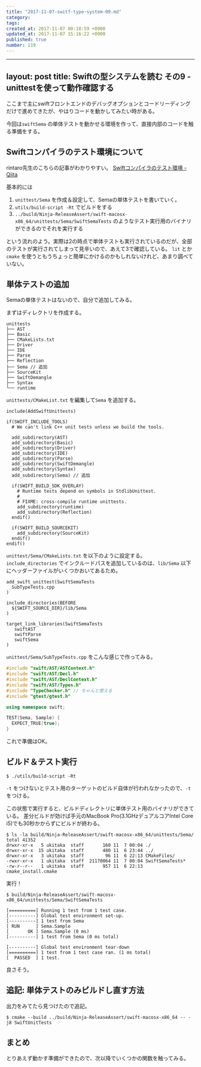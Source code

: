 ```yaml
---
title: "2017-11-07-switf-type-system-09.md"
category: 
tags: 
created_at: 2017-11-07 00:18:59 +0900
updated_at: 2017-11-07 15:16:22 +0900
published: true
number: 119
---
```


---
layout: post
title:  Swiftの型システムを読む その9 - unittestを使って動作確認する
---

ここまで主にswiftフロントエンドのデバッグオプションとコードリーディングだけで進めてきたが、やはりコードを動かしてみたい時がある。

今回は`swiftSema` の単体テストを動かせる環境を作って、直接内部のコードを触る準備をする。

## Swiftコンパイラのテスト環境について
rintaro先生のこちらの記事がわかりやすい。 [Swiftコンパイラのテスト環境 - Qiita](https://qiita.com/rintaro/items/2f84776cf1629150b312)

基本的には

1. `unittest/Sema` を作成＆設定して、Semaの単体テストを書いていく。
2. `utils/build-script -Rt` でビルドをする
3. `../build/Ninja-ReleaseAssert/swift-macosx-x86_64/unittests/Sema/SwiftSemaTests` のようなテスト実行用のバイナリができるのでそれを実行する

という流れのよう。実際は2の時点で単体テストも実行されているのだが、全部のテストが実行されてしまって見辛いので、あえて3で確認している。
`lit` とか `cmake` を使うともうちょっと簡単にかけるのかもしれないけれど、あまり調べていない。

## 単体テストの追加
Semaの単体テストはないので、自分で追加してみる。

まずはディレクトリを作成する。

```
unittests
├── AST
├── Basic
├── CMakeLists.txt
├── Driver
├── IDE
├── Parse
├── Reflection
├── Sema // 追加
├── SourceKit
├── SwiftDemangle
├── Syntax
└── runtime
```

`unittests/CMakeList.txt` を編集して`Sema` を追加する。

```
include(AddSwiftUnittests)

if(SWIFT_INCLUDE_TOOLS)
  # We can't link C++ unit tests unless we build the tools.

  add_subdirectory(AST)
  add_subdirectory(Basic)
  add_subdirectory(Driver)
  add_subdirectory(IDE)
  add_subdirectory(Parse)
  add_subdirectory(SwiftDemangle)
  add_subdirectory(Syntax)
  add_subdirectory(Sema) // 追加

  if(SWIFT_BUILD_SDK_OVERLAY)
    # Runtime tests depend on symbols in StdlibUnittest.
    #
    # FIXME: cross-compile runtime unittests.
    add_subdirectory(runtime)
    add_subdirectory(Reflection)
  endif()

  if(SWIFT_BUILD_SOURCEKIT)
    add_subdirectory(SourceKit)
  endif()
endif()
```

`unittest/Sema/CMakeLists.txt` を以下のように設定する。
`include_directories` でインクルードパスを追加しているのは、`lib/Sema` 以下にヘッダーファイルがいくつかおいてあるため。

```
add_swift_unittest(SwiftSemaTests
  SubTypeTests.cpp
)

include_directories(BEFORE
  ${SWIFT_SOURCE_DIR}/lib/Sema
)

target_link_libraries(SwiftSemaTests
   swiftAST
   swiftParse
   swiftSema
)
```


`unittest/Sema/SubTypeTests.cpp` をこんな感じで作ってみる。

```cpp
#include "swift/AST/ASTContext.h"
#include "swift/AST/Decl.h"
#include "swift/AST/DeclContext.h"
#include "swift/AST/Types.h"
#include "TypeChecker.h" // ちゃんと使える
#include "gtest/gtest.h"

using namespace swift;

TEST(Sema, Sample) {
  EXPECT_TRUE(true);
}
```


これで準備はOK。

## ビルド＆テスト実行

```
$ ./utils/build-script -Rt
```

`-t` をつけないとテスト用のターゲットのビルド自体が行われなかったので、`-t` をつける。


この状態で実行すると、ビルドディレクトリに単体テスト用のバイナリができている。
差分ビルドが効けば手元のMacBook Pro(3.1GHzデュアルコアIntel Core i5)でも30秒かからずにビルドが終わる。

```
$ ls -la build/Ninja-ReleaseAssert/swift-macosx-x86_64/unittests/Sema/
total 41352
drwxr-xr-x   5 ukitaka  staff       160 11  7 00:04 ./
drwxr-xr-x  15 ukitaka  staff       480 11  6 23:44 ../
drwxr-xr-x   3 ukitaka  staff        96 11  6 22:13 CMakeFiles/
-rwxr-xr-x   1 ukitaka  staff  21170064 11  7 00:04 SwiftSemaTests*
-rw-r--r--   1 ukitaka  staff       957 11  6 22:13 cmake_install.cmake
```

実行！

```
$ build/Ninja-ReleaseAssert/swift-macosx-x86_64/unittests/Sema/SwiftSemaTests
```

```
[==========] Running 1 test from 1 test case.
[----------] Global test environment set-up.
[----------] 1 test from Sema
[ RUN      ] Sema.Sample
[       OK ] Sema.Sample (0 ms)
[----------] 1 test from Sema (0 ms total)

[----------] Global test environment tear-down
[==========] 1 test from 1 test case ran. (1 ms total)
[  PASSED  ] 1 test.
```

良さそう。

## 追記: 単体テストのみビルドし直す方法

出力をみてたら見つけたので追記。

```
$ cmake --build ../build/Ninja-ReleaseAssert/swift-macosx-x86_64 -- -j8 SwiftUnitTests
```


## まとめ

とりあえず動かす準備ができたので、次以降でいくつかの関数を触ってみる。
